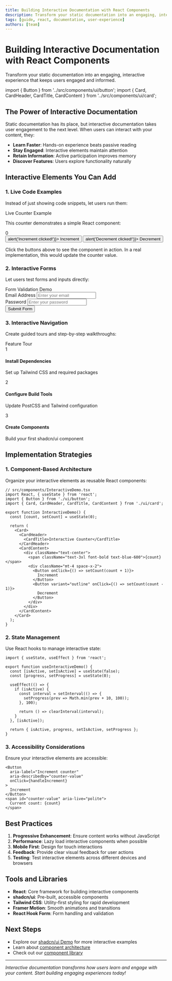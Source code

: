 ```yaml
---
title: Building Interactive Documentation with React Components
description: Transform your static documentation into an engaging, interactive experience that keeps users engaged
tags: [guide, react, documentation, user-experience]
authors: [team]
---
```


# Building Interactive Documentation with React Components

Transform your static documentation into an engaging, interactive experience that keeps users engaged and informed.

import { Button } from '../src/components/ui/button';
import { Card, CardHeader, CardTitle, CardContent } from '../src/components/ui/card';

## The Power of Interactive Documentation

Static documentation has its place, but interactive documentation takes user engagement to the next level. When users can interact with your content, they:

- **Learn Faster**: Hands-on experience beats passive reading
- **Stay Engaged**: Interactive elements maintain attention
- **Retain Information**: Active participation improves memory
- **Discover Features**: Users explore functionality naturally

## Interactive Elements You Can Add

### 1. Live Code Examples

Instead of just showing code snippets, let users run them:

<div className="my-8">
  <Card>
    <CardHeader>
      <CardTitle>Live Counter Example</CardTitle>
    </CardHeader>
    <CardContent>
      <p className="mb-4">This counter demonstrates a simple React component:</p>
      <div className="bg-gray-100 p-4 rounded-lg mb-4">
        <div className="text-center">
          <span className="text-2xl font-bold text-blue-600">0</span>
          <div className="mt-2 space-x-2">
            <Button 
              size="sm"
              onClick={() => alert('Increment clicked!')}>
              Increment
            </Button>
            <Button 
              size="sm"
              variant="outline"
              onClick={() => alert('Decrement clicked!')}>
              Decrement
            </Button>
          </div>
        </div>
      </div>
      <p className="text-sm text-gray-600">
        Click the buttons above to see the component in action. In a real implementation, 
        this would update the counter value.
      </p>
    </CardContent>
  </Card>
</div>

### 2. Interactive Forms

Let users test forms and inputs directly:

<div className="my-8">
  <Card>
    <CardHeader>
      <CardTitle>Form Validation Demo</CardTitle>
    </CardHeader>
    <CardContent className="space-y-4">
      <div>
        <label className="block text-sm font-medium text-gray-700 mb-2">
          Email Address
        </label>
        <input 
          type="email" 
          placeholder="Enter your email"
          className="w-full px-3 py-2 border border-gray-300 rounded-md focus:outline-none focus:ring-2 focus:ring-blue-500"
        />
      </div>
      <div>
        <label className="block text-sm font-medium text-gray-700 mb-2">
          Password
        </label>
        <input 
          type="password" 
          placeholder="Enter your password"
          className="w-full px-3 py-2 border border-gray-300 rounded-md focus:outline-none focus:ring-2 focus:ring-blue-500"
        />
      </div>
      <Button className="w-full">
        Submit Form
      </Button>
    </CardContent>
  </Card>
</div>

### 3. Interactive Navigation

Create guided tours and step-by-step walkthroughs:

<div className="my-8">
  <Card>
    <CardHeader>
      <CardTitle>Feature Tour</CardTitle>
    </CardHeader>
    <CardContent>
      <div className="space-y-4">
        <div className="flex items-center gap-3">
          <div className="w-8 h-8 bg-blue-100 text-blue-600 rounded-full flex items-center justify-center text-sm font-medium">
            1
          </div>
          <div>
            <h4 className="font-medium">Install Dependencies</h4>
            <p className="text-sm text-gray-600">Set up Tailwind CSS and required packages</p>
          </div>
        </div>
        <div className="flex items-center gap-3">
          <div className="w-8 h-8 bg-gray-100 text-gray-600 rounded-full flex items-center justify-center text-sm font-medium">
            2
          </div>
          <div>
            <h4 className="font-medium">Configure Build Tools</h4>
            <p className="text-sm text-gray-600">Update PostCSS and Tailwind configuration</p>
          </div>
        </div>
        <div className="flex items-center gap-3">
          <div className="w-8 h-8 bg-gray-100 text-gray-600 rounded-full flex items-center justify-center text-sm font-medium">
            3
          </div>
          <div>
            <h4 className="font-medium">Create Components</h4>
            <p className="text-sm text-gray-600">Build your first shadcn/ui component</p>
          </div>
        </div>
      </div>
    </CardContent>
  </Card>
</div>

## Implementation Strategies

### 1. Component-Based Architecture

Organize your interactive elements as reusable React components:

```tsx
// src/components/InteractiveDemo.tsx
import React, { useState } from 'react';
import { Button } from './ui/button';
import { Card, CardHeader, CardTitle, CardContent } from './ui/card';

export function InteractiveDemo() {
  const [count, setCount] = useState(0);
  
  return (
    <Card>
      <CardHeader>
        <CardTitle>Interactive Counter</CardTitle>
      </CardHeader>
      <CardContent>
        <div className="text-center">
          <span className="text-3xl font-bold text-blue-600">{count}</span>
          <div className="mt-4 space-x-2">
            <Button onClick={() => setCount(count + 1)}>
              Increment
            </Button>
            <Button variant="outline" onClick={() => setCount(count - 1)}>
              Decrement
            </Button>
          </div>
        </div>
      </CardContent>
    </Card>
  );
}
```

### 2. State Management

Use React hooks to manage interactive state:

```tsx
import { useState, useEffect } from 'react';

export function useInteractiveDemo() {
  const [isActive, setIsActive] = useState(false);
  const [progress, setProgress] = useState(0);
  
  useEffect(() => {
    if (isActive) {
      const interval = setInterval(() => {
        setProgress(prev => Math.min(prev + 10, 100));
      }, 100);
      
      return () => clearInterval(interval);
    }
  }, [isActive]);
  
  return { isActive, progress, setIsActive, setProgress };
}
```

### 3. Accessibility Considerations

Ensure your interactive elements are accessible:

```tsx
<Button
  aria-label="Increment counter"
  aria-describedby="counter-value"
  onClick={handleIncrement}
>
  Increment
</Button>
<span id="counter-value" aria-live="polite">
  Current count: {count}
</span>
```

## Best Practices

1. **Progressive Enhancement**: Ensure content works without JavaScript
2. **Performance**: Lazy load interactive components when possible
3. **Mobile First**: Design for touch interactions
4. **Feedback**: Provide clear visual feedback for user actions
5. **Testing**: Test interactive elements across different devices and browsers

## Tools and Libraries

- **React**: Core framework for building interactive components
- **shadcn/ui**: Pre-built, accessible components
- **Tailwind CSS**: Utility-first styling for rapid development
- **Framer Motion**: Smooth animations and transitions
- **React Hook Form**: Form handling and validation

## Next Steps

- Explore our [shadcn/ui Demo](/shadcn-demo) for more interactive examples
- Learn about [component architecture](/docs/technical/architecture)
- Check out our [component library](/docs/shadcn-components)

---

*Interactive documentation transforms how users learn and engage with your content. Start building engaging experiences today!*
